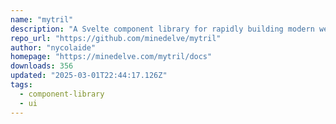 ```yaml
---
name: "mytril"
description: "A Svelte component library for rapidly building modern websites based on Svelte and Sveltekit."
repo_url: "https://github.com/minedelve/mytril"
author: "nycolaide"
homepage: "https://minedelve.com/mytril/docs"
downloads: 356
updated: "2025-03-01T22:44:17.126Z"
tags: 
  - component-library
  - ui
---
```


